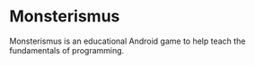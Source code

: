 Monsterismus
============

Monsterismus is an educational Android game to help teach the fundamentals of programming.